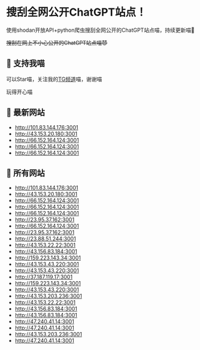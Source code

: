 # 搜刮全网公开ChatGPT站点！

使用shodan开放API+python爬虫搜刮全网公开的ChatGPT站点喵，持续更新喵🥳

~~搜刮在网上不小心公开的ChatGPT站点喵😈~~

## 🚀 支持我喵

可以Star喵，关注我的[TG频道](https://t.me/puddin_share)喵，谢谢喵

玩得开心喵

## 📖 最新网站

- http://101.83.144.176:3001
- http://43.153.20.180:3001
- http://66.152.164.124:3001
- http://66.152.164.124:3001
- http://66.152.164.124:3001


## 📖 所有网站

- http://101.83.144.176:3001
- http://43.153.20.180:3001
- http://66.152.164.124:3001
- http://66.152.164.124:3001
- http://66.152.164.124:3001
- http://23.95.37.162:3001
- http://66.152.164.124:3001
- http://23.95.37.162:3001
- http://23.88.51.244:3001
- http://43.153.22.22:3001
- http://43.156.83.184:3001
- http://159.223.143.34:3001
- http://43.153.43.220:3001
- http://43.153.43.220:3001
- http://37.187.119.17:3001
- http://159.223.143.34:3001
- http://43.153.43.220:3001
- http://43.153.203.236:3001
- http://43.153.22.22:3001
- http://43.156.83.184:3001
- http://43.156.83.184:3001
- http://47.240.41.14:3001
- http://47.240.41.14:3001
- http://43.153.203.236:3001
- http://47.240.41.14:3001


